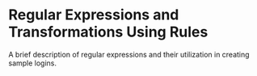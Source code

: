 # Regular Expressions and Transformations Using Rules

A brief description of regular expressions and their utilization in creating sample logins.
